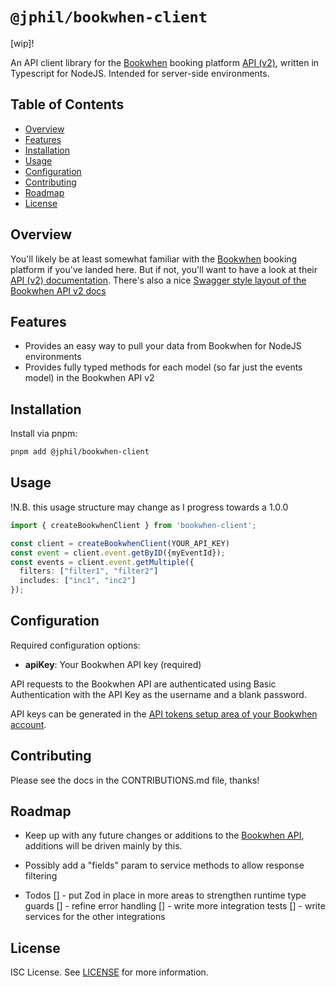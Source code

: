 # `@jphil/bookwhen-client`

\[wip\]!

An API client library for the [Bookwhen](www.bookwhen.com) booking platform [API (v2)](https://api.bookwhen.com/v2), written in Typescript for NodeJS. Intended for server-side environments.

## Table of Contents

- [Overview](#overview)
- [Features](#features)
- [Installation](#installation)
- [Usage](#usage)
- [Configuration](#configuration)
- [Contributing](#contributing)
- [Roadmap](#roadmap)
- [License](#license)

## Overview

You'll likely be at least somewhat familiar with the [Bookwhen](www.bookwhen.com) booking platform if you've landed here. But if not, you'll want to have a look at their [API (v2) documentation](https://api.bookwhen.com/v2). There's also a nice [Swagger style layout of the Bookwhen API v2 docs](https://petstore.swagger.io/?url=https://api.bookwhen.com/v2/openapi.yaml)

## Features

- Provides an easy way to pull your data from Bookwhen for NodeJS environments
- Provides fully typed methods for each model (so far just the events model) in the Bookwhen API v2

## Installation

Install via pnpm:

```bash
pnpm add @jphil/bookwhen-client
```

## Usage

!N.B. this usage structure may change as I progress towards a 1.0.0

```typescript
import { createBookwhenClient } from 'bookwhen-client';

const client = createBookwhenClient(YOUR_API_KEY)
const event = client.event.getByID({myEventId});
const events = client.event.getMultiple({
  filters: ["filter1", "filter2"]
  includes: ["inc1", "inc2"]
});

```

## Configuration

Required configuration options:

- **apiKey**: Your Bookwhen API key (required)

API requests to the Bookwhen API are authenticated using Basic Authentication with the API Key as the username and a blank password.

API keys can be generated in the [API tokens setup area of your Bookwhen account](https://YOUR-ACCOUNT-NAME.bookwhen.com/settings/api_access_permission_sets).

## Contributing

Please see the docs in the CONTRIBUTIONS.md file, thanks!

## Roadmap

- Keep up with any future changes or additions to the [Bookwhen API](https://api.bookwhen.com/v2), additions will be driven mainly by this.
- Possibly add a "fields" param to service methods to allow response filtering

- Todos
[] - put Zod in place in more areas to strengthen runtime type guards
[] - refine error handling
[] - write more integration tests
[] - write services for the other integrations

## License

ISC License. See [LICENSE](LICENSE) for more information.

